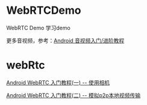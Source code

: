 # WebRTCDemo
WebRTC Demo 学习demo

 更多音视频，参考：[Android 音视频入门/进阶教程](https://blog.csdn.net/u011418943/article/details/128478498?spm=1001.2014.3001.5502)

# webRtc
[Android WebRTC 入门教程(一) -- 使用相机](https://blog.csdn.net/u011418943/article/details/127108642)

[Android WebRTC 入门教程(二) -- 模拟p2p本地视频传输](https://blog.csdn.net/u011418943/article/details/127117836)










